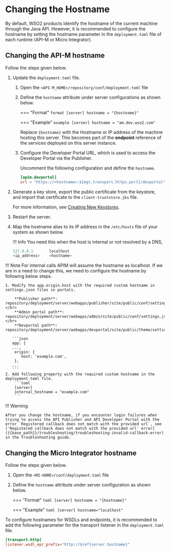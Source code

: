 # Changing the Hostname

By default, WSO2 products identify the hostname of the current machine through the Java API. However, it is recommended to configure the hostname by setting the hostname parameter in the `deployment.toml` file of each runtime (API-M or Micro Integrator).

## Changing the API-M hostname

Follow the steps given below.

1. Update the `deployment.toml` file.

    1. Open the `<API-M_HOME>/repository/conf/deployment.toml` file 
    
    2. Define the `hostname` attribute under server configurations as shown below.

        === "Format"
            ``` format
            [server]
            hostname = "{hostname}"
            ```
    
        === "Example"
            ``` example
            [server]
            hostname = "am.dev.wso2.com"
            ```
    
        Replace `{hostname}` with the  Hostname or IP address of the machine hosting this server. This becomes part of the **endpoint** reference of the services deployed on this server instance.
    
    3. Configure the Developer Portal URL, which is used to access the Developer Portal via the Publisher. 

        Uncomment the following configuration and define the `hostname`.

        ```toml
        [apim.devportal]
        url = "https://<hostname>:${mgt.transport.https.port}/devportal"
        ```

2.  Generate a key store, export the public certificate from the keystore, and import that certificate to the `client­-truststore.jks` file.
    
     For more information, see [Creating New Keystores]({{base_path}}/install-and-setup/setup/security/configuring-keystores/keystore-basics/creating-new-keystores/).

3.  Restart the server.

4.  Map the hostname alias to its IP address in the `/etc/hosts` file of your system as shown below.

    !!! Info
        You need this when the host is internal or not resolved by a DNS,

    ```java
    127.0.0.1       localhost
    <ip_address>    <hostname>
    ```

!!! Note
    For internal calls APIM will assume the hostname as localhost. If we are in a need to change this, we need to configure the hostname by following below steps.

    1. Modify the app.origin.host with the required custom hostname in settings.json files in portals.

        **Publisher path**: repository/deployment/server/webapps/publisher/site/public/conf/settings.json.</br>
        **Admin portal path**: repository/deployment/server/webapps/admin/site/public/conf/settings.json.</br>
        **Devportal path**: repository/deployment/server/webapps/devportal/site/public/theme/settings.json.
        
       ```json
       app: {
       ...,
        origin: {
           host: 'example.com',
        },
       ...
       ```
    2. Add following property with the required custom hostname in the deployment.toml file.
        ```toml
        [server]
        internal_hostname = "example.com"
        ```

!!! Warning

    After you change the hostname, if you encounter login failures when trying to access the API Publisher and API Developer Portal with the error `Registered callback does not match with the provided url`, see ['Registered callback does not match with the provided url' error]({{base_path}}/troubleshooting/troubleshooting-invalid-callback-error) in the Troubleshooting guide.

## Changing the Micro Integrator hostname

Follow the steps given below.

1.  Open the `<MI-HOME>/conf/deployment.toml` file 
2.  Define the `hostname` attribute under server configuration as shown below.

    === "Format"
        ``` toml
        [server]
        hostname = "{hostname}"
        ```

    === "Example"
        ``` toml
        [server]
        hostname="localhost"
        ```

To configure hostnames for WSDLs and endpoints, it is recommended to add the following parameter for the transport listener in the `deployment.toml` file.

```toml
[transport.http]
listener.wsdl_epr_prefix="http://$ref{server.hostname}"
```

